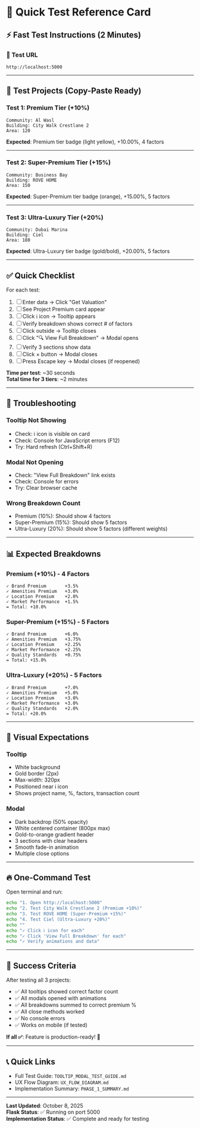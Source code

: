 # 🚀 Quick Test Reference Card

## ⚡ Fast Test Instructions (2 Minutes)

### 🎯 Test URL
```
http://localhost:5000
```

---

## 🏢 Test Projects (Copy-Paste Ready)

### **Test 1: Premium Tier (+10%)**
```
Community: Al Wasl
Building: City Walk Crestlane 2
Area: 120
```
**Expected**: Premium tier badge (light yellow), +10.00%, 4 factors

---

### **Test 2: Super-Premium Tier (+15%)**
```
Community: Business Bay
Building: ROVE HOME
Area: 150
```
**Expected**: Super-Premium tier badge (orange), +15.00%, 5 factors

---

### **Test 3: Ultra-Luxury Tier (+20%)**
```
Community: Dubai Marina
Building: Ciel
Area: 180
```
**Expected**: Ultra-Luxury tier badge (gold/bold), +20.00%, 5 factors

---

## ✅ Quick Checklist

For each test:
1. ☐ Enter data → Click "Get Valuation"
2. ☐ See Project Premium card appear
3. ☐ Click ℹ️ icon → Tooltip appears
4. ☐ Verify breakdown shows correct # of factors
5. ☐ Click outside → Tooltip closes
6. ☐ Click "🔍 View Full Breakdown" → Modal opens
7. ☐ Verify 3 sections show data
8. ☐ Click × button → Modal closes
9. ☐ Press Escape key → Modal closes (if reopened)

**Time per test**: ~30 seconds  
**Total time for 3 tiers**: ~2 minutes

---

## 🐛 Troubleshooting

### Tooltip Not Showing
- Check: ℹ️ icon is visible on card
- Check: Console for JavaScript errors (F12)
- Try: Hard refresh (Ctrl+Shift+R)

### Modal Not Opening
- Check: "View Full Breakdown" link exists
- Check: Console for errors
- Try: Clear browser cache

### Wrong Breakdown Count
- Premium (10%): Should show 4 factors
- Super-Premium (15%): Should show 5 factors
- Ultra-Luxury (20%): Should show 5 factors (different weights)

---

## 📊 Expected Breakdowns

### Premium (+10%) - 4 Factors
```
✓ Brand Premium       +3.5%
✓ Amenities Premium   +3.0%
✓ Location Premium    +2.0%
✓ Market Performance  +1.5%
= Total: +10.0%
```

### Super-Premium (+15%) - 5 Factors
```
✓ Brand Premium       +6.0%
✓ Amenities Premium   +3.75%
✓ Location Premium    +2.25%
✓ Market Performance  +2.25%
✓ Quality Standards   +0.75%
= Total: +15.0%
```

### Ultra-Luxury (+20%) - 5 Factors
```
✓ Brand Premium       +7.0%
✓ Amenities Premium   +5.0%
✓ Location Premium    +3.0%
✓ Market Performance  +3.0%
✓ Quality Standards   +2.0%
= Total: +20.0%
```

---

## 🎨 Visual Expectations

### Tooltip
- White background
- Gold border (2px)
- Max-width: 320px
- Positioned near ℹ️ icon
- Shows project name, %, factors, transaction count

### Modal
- Dark backdrop (50% opacity)
- White centered container (800px max)
- Gold-to-orange gradient header
- 3 sections with clear headers
- Smooth fade-in animation
- Multiple close options

---

## 🔥 One-Command Test

Open terminal and run:
```bash
echo "1. Open http://localhost:5000"
echo "2. Test City Walk Crestlane 2 (Premium +10%)"
echo "3. Test ROVE HOME (Super-Premium +15%)"
echo "4. Test Ciel (Ultra-Luxury +20%)"
echo ""
echo "✓ Click ℹ️ icon for each"
echo "✓ Click 'View Full Breakdown' for each"
echo "✓ Verify animations and data"
```

---

## 📝 Success Criteria

After testing all 3 projects:
- ✅ All tooltips showed correct factor count
- ✅ All modals opened with animations
- ✅ All breakdowns summed to correct premium %
- ✅ All close methods worked
- ✅ No console errors
- ✅ Works on mobile (if tested)

**If all ✅**: Feature is production-ready! 🎉

---

## 📞 Quick Links

- Full Test Guide: `TOOLTIP_MODAL_TEST_GUIDE.md`
- UX Flow Diagram: `UX_FLOW_DIAGRAM.md`
- Implementation Summary: `PHASE_1_SUMMARY.md`

---

**Last Updated**: October 8, 2025  
**Flask Status**: ✅ Running on port 5000  
**Implementation Status**: ✅ Complete and ready for testing
